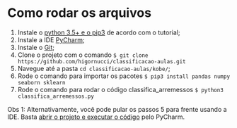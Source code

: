 # Como rodar os arquivos

1. Instale o [python 3.5+ e o pip3](https://docs.python-guide.org/starting/install3/linux/) de acordo com o tutorial;
2. Instale a IDE [PyCharm](https://www.jetbrains.com/pycharm/download/#section=linux);
3. Instale o [Git](https://git-scm.com/book/en/v2/Getting-Started-Installing-Git);
4. Clone o projeto com o comando
```$ git clone https://github.com/higornucci/classificacao-aulas.git```
5. Navegue até a pasta `cd classificacao-aulas/kobe/`;
6. Rode o comando para importar os pacotes
```$ pip3 install pandas numpy seaborn sklearn```
7. Rode o comando para rodar o código
classifica_arremessos
```$ python3 classifica_arremessos.py```

Obs 1: Alternativamente, você pode pular os passos 5 para frente usando a IDE. Basta [abrir o projeto e executar o código](https://www.jetbrains.com/help/pycharm/creating-and-running-your-first-python-project.html) pelo PyCharm.
